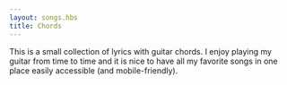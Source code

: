 ```yaml
---
layout: songs.hbs
title: Chords
---
```


This is a small collection of lyrics with guitar chords. I enjoy playing my guitar from time to time and it is nice to have all my favorite songs in one place easily accessible (and mobile-friendly).

<div id="chords-img-bg"></div>
